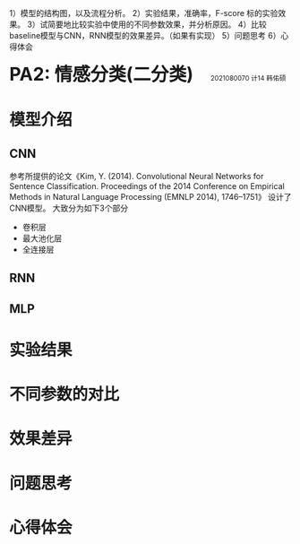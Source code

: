 
1）模型的结构图，以及流程分析。 
2）实验结果，准确率，F-score 标的实验效果。 
3）试简要地比较实验中使用的不同参数效果，并分析原因。 
4）比较baseline模型与CNN，RNN模型的效果差异。（如果有实现） 
5）问题思考 
6）心得体会




<font size = "6em" ><bold>**PA2: 情感分类(二分类)** &nbsp;&nbsp;</bold></font> <small>2021080070 计14 韩佑硕 </small> 

# 模型介绍
## **CNN**
参考所提供的论文《Kim, Y. (2014). Convolutional Neural Networks for Sentence Classification. Proceedings of the 2014 Conference on Empirical Methods in Natural Language Processing (EMNLP 2014), 1746–1751》 设计了CNN模型。 大致分为如下3个部分
- 卷积层
- 最大池化层
- 全连接层

## **RNN**

## **MLP**


# 实验结果


# 不同参数的对比

# 效果差异

# 问题思考

# 心得体会

